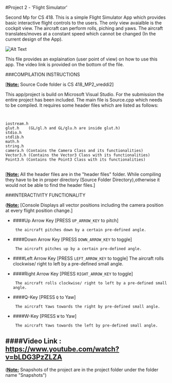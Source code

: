 #Project 2 - 'Flight Simulator'

Second Mp for CS 418. This is a simple Flight Simulator App which provides basic interactive flight controls
to the users. The only view avaialble is the cockpit view. The aircraft can perform rolls, piching and yaws. The 
aircraft translates/moves at a constant speed which cannot be changed (In the current design of the App).

![Alt Text](https://github.com/vreddi/Interactive-Computer-Graphics--CS-418-/blob/master/MP2/Snapshots/Image1.png)

This file provides an explaination (user point of view) on how to use this app. The video link is 
provided on the bottom of the file.

###COMPILATION INSTRUCTIONS

[<b><u>Note:</b></u> Source Code folder is CS 418_MP2_vreddi2]

This app/project is build on Microsoft Visual Studio. For the submission the entire project has been included.
The main file is Source.cpp which needs to be compiled.
It requires some header files which are listed as follows:
<code>
<pre lang="markup">
iostream.h
glut.h    (GL/gl.h and GL/glu.h are inside glut.h)
stdio.h
stdlib.h
math.h
string.h
camera.h (Contains the Camera Class and its functionalities)
Vector3.h (Contains the Vector3 Class with its functionalities)
Point3.h (Contains the Point3 Class with its functionalities)
</code>
</pre>

[<b><u>Note:</b></u> All the header files are in the "header files" folder. While compiling they have to be in proper directory 
(Source Folder Directory),otherwise it would not be able to find the header files.]

###INTERACTIVITY FUNCTIONALITY

(<b><u>Note:</b></u> [Console Displays all vector positions including the camera position at every flight position change.]

- ####Up Arrow Key  [PRESS <code>UP_ARROW_KEY</code> to pitch]

       the aircraft pitches down by a certain pre-defined angle.

- ####Down Arrow Key   [PRESS <code>DOWN_ARROW_KEY</code> to toggle]

       The aircraft pitches up by a certain pre-defined angle.

- ####Left Arrow Key       [PRESS <code>LEFT_ARROW_KEY</code> to toggle]
      The aircraft rolls clockwise/ right to left by a pre-defined small angle.

- ####Right Arrow Key      [PRESS <code>RIGHT_ARROW_KEY</code> to toggle]

       The aircraft rolls clockwise/ right to left by a pre-defined small angle.

- ####Q-Key	 [PRESS <code>Q</code> to Yaw]

       The aircraft Yaws towards the right by pre-defined small angle.

- ####W-Key	    [PRESS <code>W</code> to Yaw]

       The aircraft Yaws towards the left by pre-defined small angle.


####Video Link : https://www.youtube.com/watch?v=bLDG3PzZLZA
----------

(<b><u>Note:</b></u> Snapshots of the project are in the project folder under the folder name "Snapshots")
